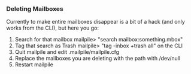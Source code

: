 ### Deleting Mailboxes

Currently to make entire mailboxes disappear is a bit of a hack (and only works from the CLI), but here you go:

1. Search for that mailbox mailpile> "search mailbox:something.mbox"
2. Tag that search as Trash mailpile> "tag -inbox +trash all" on the CLI
3. Quit mailpile and edit .mailpile/mailpile.cfg
4. Replace the mailboxes you are deleting with the path with /dev/null
5. Restart mailpile